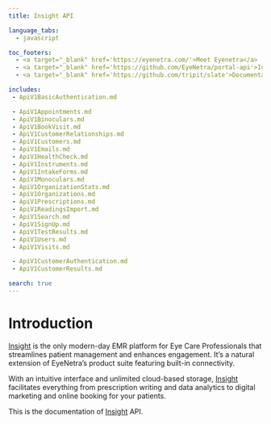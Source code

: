 ```yaml
---
title: Insight API

language_tabs:
  - javascript

toc_footers:
  - <a target="_blank" href='https://eyenetra.com/'>Meet Eyenetra</a>
  - <a target="_blank" href='https://github.com/EyeNetra/portal-api'>Insight API github repository</a>
  - <a target="_blank" href='https://github.com/tripit/slate'>Documentation Powered by Slate</a>

includes:
 - ApiV1BasicAuthentication.md

 - ApiV1Appointments.md
 - ApiV1Binoculars.md
 - ApiV1BookVisit.md
 - ApiV1CustomerRelationships.md
 - ApiV1Customers.md
 - ApiV1Emails.md
 - ApiV1HealthCheck.md
 - ApiV1Instruments.md
 - ApiV1IntakeForms.md
 - ApiV1Monoculars.md
 - ApiV1OrganizationStats.md
 - ApiV1Organizations.md
 - ApiV1Prescriptions.md
 - ApiV1ReadingsImport.md
 - ApiV1Search.md
 - ApiV1SignUp.md
 - ApiV1TestResults.md
 - ApiV1Users.md
 - ApiV1Visits.md

 - ApiV1CustomerAuthentication.md
 - ApiV1CustomerResults.md

search: true
---
```


# Introduction

[Insight](https://eyenetra.com/product-insight.html) is the only modern-day EMR platform for Eye Care Professionals that streamlines patient management and enhances engagement. It’s a natural extension of EyeNetra’s product suite featuring built-in connectivity.

With an intuitive interface and unlimited cloud-based storage, [Insight](https://eyenetra.com/product-insight.html) facilitates everything from prescription writing and data analytics to digital marketing and online booking for your patients.

This is the documentation of [Insight](https://eyenetra.com/product-insight.html) API.

